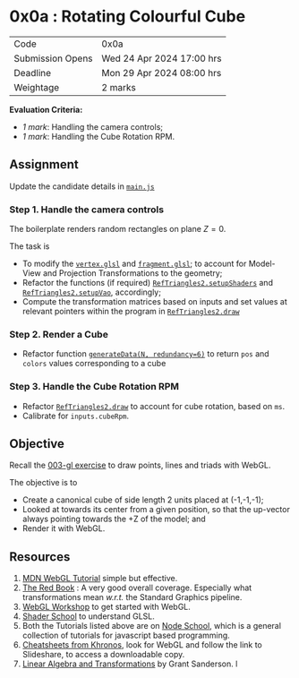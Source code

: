 # 0x0a : Rotating Colourful Cube #

|                  |                              |
|------------------|------------------------------|
| Code             | 0x0a                         |
| Submission Opens | Wed 24 Apr 2024 17:00 hrs    |
| Deadline         | Mon 29 Apr 2024 08:00 hrs    |
| Weightage        | 2 marks                      |

**Evaluation Criteria:** 
+ *1 mark*: Handling the camera controls;
+ *1 mark*: Handling the Cube Rotation RPM.

## Assignment ##
Update the candidate details in [`main.js`](./main.js)

### Step 1. Handle the camera controls ###

The boilerplate renders random rectangles on plane
$Z=0$.

The task is 
+ To modify the [`vertex.glsl`](./vertex.glsl) and
  [`fragment.glsl`](./fragment.glsl); to account for
  Model-View and Projection Transformations to the
  geometry;
+ Refactor the functions (if required)
  [`RefTriangles2.setupShaders`](./ref-triangles-2/index.js#L42-L97)
  and
  [`RefTriangles2.setupVao`](./ref-triangles-2/index.js#L116-L181),
  accordingly;
+ Compute the transformation matrices based on inputs
  and set values at relevant pointers within the
  program in
  [`RefTriangles2.draw`](./ref-triangles-2/index.js#L206-L224)

### Step 2. Render a Cube ###
+ Refactor function [`generateData(N,
  redundancy=6)`](./experiment.js#L64-71) to return
  `pos` and `colors` values corresponding to a cube

### Step 3. Handle the Cube Rotation RPM ###
+ Refactor
  [`RefTriangles2.draw`](./ref-triangles-2/index.js#L206-L224)
  to account for cube rotation, based on `ms`.
+ Calibrate for `inputs.cubeRpm`.

## Objective ##

Recall the [003-gl
exercise](https://github.com/tiet-ucs505/003-gl) to
draw points, lines and triads with WebGL.

The objective is to 
+ Create a canonical cube of side length 2 units placed
  at (-1,-1,-1);
+ Looked at towards its center from a given position,
  so that the up-vector always pointing towards the +Z
  of the model; and
+ Render it with WebGL.

## Resources ##

1. [MDN WebGL
   Tutorial](https://developer.mozilla.org/en-US/docs/Web/API/WebGL_API/Tutorial)
   simple but effective.
2. [The Red
   Book](https://www.cs.utexas.edu/users/fussell/courses/cs354/handouts/Addison.Wesley.OpenGL.Programming.Guide.8th.Edition.Mar.2013.ISBN.0321773039.pdf) :
   A very good overall coverage.  Especially what
   transformations mean *w.r.t.* the Standard Graphics
   pipeline.
2. [WebGL
   Workshop](https://github.com/stackgl/webgl-workshop)
   to get started with WebGL.
2. [Shader
   School](https://github.com/stackgl/shader-school) to
   understand GLSL.
3. Both the Tutorials listed above are on [Node
   School](https://nodeschool.io/), which is a general
   collection of tutorials for javascript based
   programming.
4. [Cheatsheets from
   Khronos](https://www.khronos.org/developers/reference-cards/),
   look for WebGL and follow the link to Slideshare, to
   access a downloadable copy.
5. [Linear Algebra and
   Transformations](https://www.3blue1brown.com/topics/linear-algebra)
   by Grant Sanderson.
l
